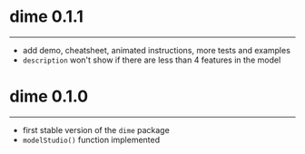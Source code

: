 # dime 0.1.1
----------------------------------------------------------------
* add demo, cheatsheet, animated instructions, more tests and examples
* `description` won't show if there are less than 4 features in the model

# dime 0.1.0
----------------------------------------------------------------
* first stable version of the `dime` package
* `modelStudio()` function implemented
